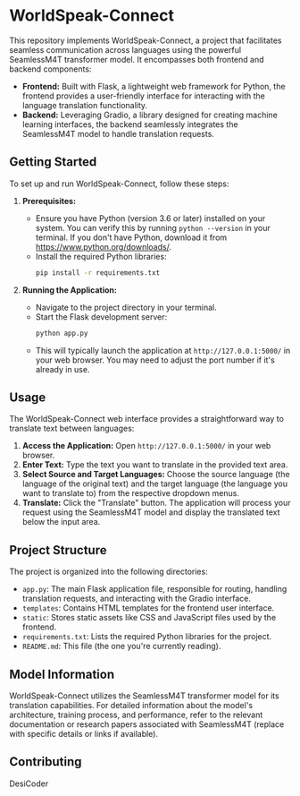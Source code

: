 # WorldSpeak-Connect

This repository implements WorldSpeak-Connect, a project that facilitates seamless communication across languages using the powerful SeamlessM4T transformer model. It encompasses both frontend and backend components:

* **Frontend:** Built with Flask, a lightweight web framework for Python, the frontend provides a user-friendly interface for interacting with the language translation functionality.
* **Backend:** Leveraging Gradio, a library designed for creating machine learning interfaces, the backend seamlessly integrates the SeamlessM4T model to handle translation requests.

## Getting Started

To set up and run WorldSpeak-Connect, follow these steps:

1. **Prerequisites:**
   - Ensure you have Python (version 3.6 or later) installed on your system. You can verify this by running `python --version` in your terminal. If you don't have Python, download it from https://www.python.org/downloads/.
   - Install the required Python libraries:
     ```bash
     pip install -r requirements.txt
     ```

2. **Running the Application:**
   - Navigate to the project directory in your terminal.
   - Start the Flask development server:
     ```bash
     python app.py
     ```
   - This will typically launch the application at `http://127.0.0.1:5000/` in your web browser. You may need to adjust the port number if it's already in use.

## Usage

The WorldSpeak-Connect web interface provides a straightforward way to translate text between languages:

1. **Access the Application:** Open `http://127.0.0.1:5000/` in your web browser.
2. **Enter Text:** Type the text you want to translate in the provided text area.
3. **Select Source and Target Languages:** Choose the source language (the language of the original text) and the target language (the language you want to translate to) from the respective dropdown menus.
4. **Translate:** Click the "Translate" button. The application will process your request using the SeamlessM4T model and display the translated text below the input area.

## Project Structure

The project is organized into the following directories:

- `app.py`: The main Flask application file, responsible for routing, handling translation requests, and interacting with the Gradio interface.
- `templates`: Contains HTML templates for the frontend user interface.
- `static`: Stores static assets like CSS and JavaScript files used by the frontend.
- `requirements.txt`: Lists the required Python libraries for the project.
- `README.md`: This file (the one you're currently reading).

## Model Information

WorldSpeak-Connect utilizes the SeamlessM4T transformer model for its translation capabilities. For detailed information about the model's architecture, training process, and performance, refer to the relevant documentation or research papers associated with SeamlessM4T (replace with specific details or links if available).

## Contributing

DesiCoder


